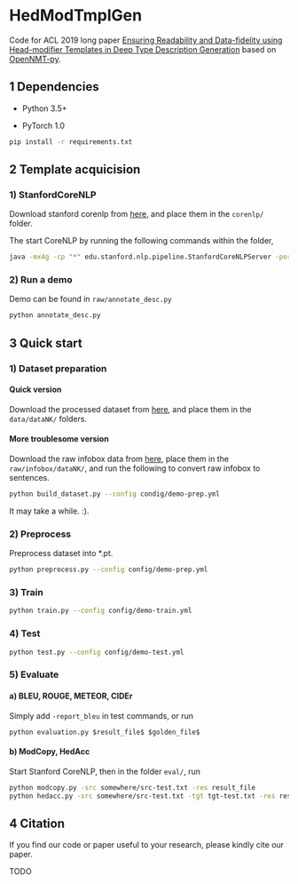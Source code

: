 # HedModTmplGen

Code for ACL 2019 long paper [Ensuring Readability and Data-fidelity using Head-modifier Templates in Deep Type Description Generation](https://arxiv.org/abs/1905.12198) based on [OpenNMT-py](https://github.com/OpenNMT/OpenNMT-py).

## 1 Dependencies

- Python 3.5+

- PyTorch 1.0 

```bash
pip install -r requirements.txt
```

## 2 Template acquicision

### 1) StanfordCoreNLP

Download stanford corenlp from [here](https://github.com/Lynten/stanford-corenlp), and place them in the `corenlp/` folder.

The start CoreNLP by running the following commands within the folder,

```bash
java -mx4g -cp "*" edu.stanford.nlp.pipeline.StanfordCoreNLPServer -port 9000
```

### 2) Run a demo

Demo can be found in `raw/annotate_desc.py`

```bash
python annotate_desc.py
```

## 3 Quick start

### 1) Dataset preparation

#### Quick version

Download the processed dataset from [here](https://drive.google.com/drive/folders/1ZHGjawYcV1BJ9SWtyhMZzR3WkX3BApOI?usp=sharing), and place them in the `data/dataNK/` folders.

#### More troublesome version

Download the raw infobox data from [here](https://drive.google.com/drive/folders/1dcG3ylVxdXZ4T27G1F3qWEb-wm69AyBE?usp=sharing), place them in the `raw/infobox/dataNK/`, and run the following to convert raw infobox to sentences.

```bash
python build_dataset.py --config condig/demo-prep.yml
```

It may take a while. :).

### 2) Preprocess

Preprocess dataset into *.pt. 

```bash
python preprocess.py --config config/demo-prep.yml
```

### 3) Train

```bash
python train.py --config config/demo-train.yml
```

### 4) Test

```bash
python test.py --config config/demo-test.yml
```

### 5) Evaluate

#### a) BLEU, ROUGE, METEOR, CIDEr

Simply add `-report_bleu` in test commands, or run

```
python evaluation.py $result_file$ $golden_file$
```

#### b) ModCopy, HedAcc

Start Stanford CoreNLP, then in the folder `eval/`, run

```bash
python modcopy.py -src somewhere/src-test.txt -res result_file
python hedacc.py -src somewhere/src-test.txt -tgt tgt-test.txt -res result_file
```

## 4 Citation

If you find our code or paper useful to your research, please kindly cite our paper.

TODO



